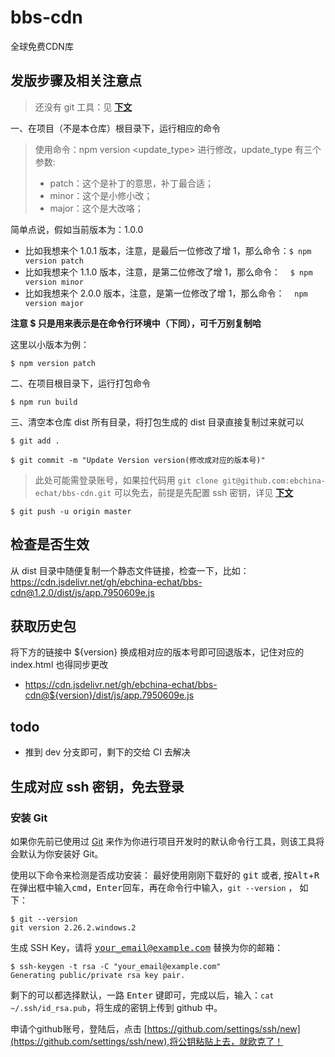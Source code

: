 # bbs-cdn
全球免费CDN库

## 发版步骤及相关注意点

> 还没有 git 工具：见 **[下文](#生成对应ssh密钥)**

一、在项目（不是本仓库）根目录下，运行相应的命令
> 使用命令：npm version <update_type> 进行修改，update_type 有三个参数:
> -  patch：这个是补丁的意思，补丁最合适；
> -  minor：这个是小修小改；
> -  major：这个是大改咯；

简单点说，假如当前版本为：1.0.0
- 比如我想来个 1.0.1 版本，注意，是最后一位修改了增 1，那么命令：`$ npm version patch`
- 比如我想来个 1.1.0 版本，注意，是第二位修改了增 1，那么命令：    `$ npm version minor`
- 比如我想来个 2.0.0 版本，注意，是第一位修改了增 1，那么命令：    `npm version major`

**注意 $ 只是用来表示是在命令行环境中（下同），可千万别复制哈** 

这里以小版本为例： 

`$ npm version patch`  

二、在项目根目录下，运行打包命令

`$ npm run build`

三、清空本仓库 dist 所有目录，将打包生成的 dist 目录直接复制过来就可以

`$ git add .`

`$ git commit -m "Update Version version(修改成对应的版本号)"`

> 此处可能需登录账号，如果拉代码用 ` git clone git@github.com:ebchina-echat/bbs-cdn.git ` 可以免去，前提是先配置 ssh 密钥，详见 **[下文](#生成对应ssh密钥)**

`$ git push -u origin master `

## 检查是否生效
从 dist 目录中随便复制一个静态文件链接，检查一下，比如：
https://cdn.jsdelivr.net/gh/ebchina-echat/bbs-cdn@1.2.0/dist/js/app.7950609e.js

## 获取历史包
将下方的链接中 ${version} 换成相对应的版本号即可回退版本，记住对应的 index.html 也得同步更改
- https://cdn.jsdelivr.net/gh/ebchina-echat/bbs-cdn@${version}/dist/js/app.7950609e.js

## todo

- 推到 dev 分支即可，剩下的交给 CI 去解决

## 生成对应 ssh 密钥，免去登录

### 安装 Git

如果你先前已使用过 [Git](https://gitforwindows.org/) 来作为你进行项目开发时的默认命令行工具，则该工具将会默认为你安装好 Git。

使用以下命令来检测是否成功安装：
最好使用刚刚下载好的 <kbd>git</kbd> 或者, 按<kbd>Alt</kbd>+<kbd>R</kbd> 在弹出框中输入<kbd>cmd</kbd>，<kbd>Enter</kbd>回车，再在命令行中输入，`git --version` ， 如下：
```
$ git --version
git version 2.26.2.windows.2
```
生成 SSH Key，请将  <kbd>your_email@example.com</kbd> 替换为你的邮箱：

```
$ ssh-keygen -t rsa -C "your_email@example.com"
Generating public/private rsa key pair.
```
剩下的可以都选择默认，一路 <kbd>Enter</kbd> 键即可，完成以后，输入：`cat ~/.ssh/id_rsa.pub`，将生成的密钥上传到 github 中。

申请个github账号，登陆后，点击 [https://github.com/settings/ssh/new](https://github.com/settings/ssh/new),将公钥粘贴上去，就欧克了！
